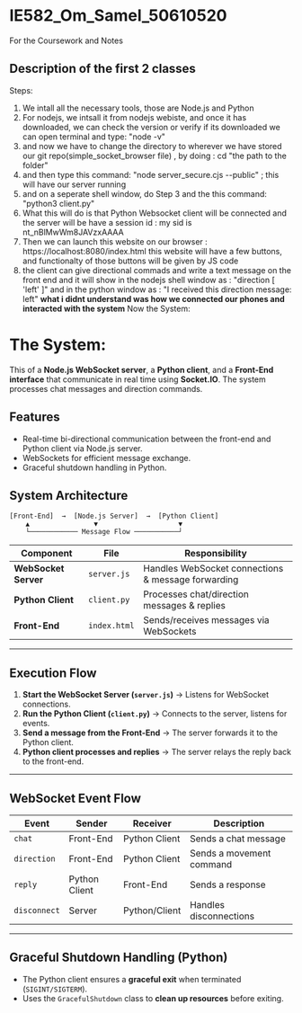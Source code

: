 # IE582_Om_Samel_50610520
For the Coursework and Notes
## Description of the first 2 classes
Steps: 
1. We intall all the necessary tools, those are Node.js and Python
2. For nodejs, we intsall it from nodejs webiste, and once it has downloaded, we can check the version or verify if its downloaded we can open terminal and type: "node -v"
3. and now we have to change the directory to wherever we have stored our git repo(simple_socket_browser file) , by doing : cd "the path to the folder"
4. and then type this command: "node server_secure.cjs --public" ;  this will have our server running
5. and on a seperate shell window, do Step 3 and the this command: "python3 client.py"
6. What this will do is that Python Websocket client will be connected and the server will be have a session id : my sid is nt_nBlMwWm8JAVzxAAAA
7. Then we can launch this website on our browser :  https://localhost:8080/index.html this website will have a few buttons, and functionalty of those buttons will be given by JS code
8. the client can give directional commads and write a text message on the front end and it will show in the nodejs shell window as : "direction
[ 'left' ]" and in the python window as : "I received this direction message: left"
**what i didnt understand was how we connected our phones and interacted with the system**
Now the System:


# The System:

This of a **Node.js WebSocket server**, a **Python client**, and a **Front-End interface** that communicate in real time using **Socket.IO**. The system processes chat messages and direction commands.



## Features
- Real-time bi-directional communication between the front-end and Python client via Node.js server.
- WebSockets for efficient message exchange.
- Graceful shutdown handling in Python.

## System Architecture

```
[Front-End]  →  [Node.js Server]  →  [Python Client]
    ▲                ▼                    ▼
    └──────────── Message Flow ───────────┘
```

| Component | File | Responsibility |
|-----------|------|----------------|
| **WebSocket Server** | `server.js` | Handles WebSocket connections & message forwarding |
| **Python Client** | `client.py` | Processes chat/direction messages & replies |
| **Front-End** | `index.html`  | Sends/receives messages via WebSockets |

---

## Execution Flow
1. **Start the WebSocket Server (`server.js`)** → Listens for WebSocket connections.
2. **Run the Python Client (`client.py`)** → Connects to the server, listens for events.
3. **Send a message from the Front-End** → The server forwards it to the Python client.
4. **Python client processes and replies** → The server relays the reply back to the front-end.

---

## WebSocket Event Flow
| Event | Sender | Receiver | Description |
|-------|--------|----------|-------------|
| `chat` | Front-End | Python Client | Sends a chat message |
| `direction` | Front-End | Python Client | Sends a movement command |
| `reply` | Python Client | Front-End | Sends a response |
| `disconnect` | Server | Python/Client | Handles disconnections |

---

## Graceful Shutdown Handling (Python)
- The Python client ensures a **graceful exit** when terminated (`SIGINT/SIGTERM`).
- Uses the `GracefulShutdown` class to **clean up resources** before exiting.




